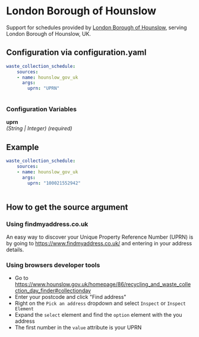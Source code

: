 # London Borough of Hounslow

Support for schedules provided by [London Borough of Hounslow](https://hounslow.gov.uk), serving London Borough of Hounslow, UK.

## Configuration via configuration.yaml

```yaml
waste_collection_schedule:
    sources:
    - name: hounslow_gov_uk
      args:
        uprn: "UPRN"
        
```

### Configuration Variables

**uprn**  
*(String | Integer) (required)*


## Example

```yaml
waste_collection_schedule:
    sources:
    - name: hounslow_gov_uk
      args:
        uprn: "100021552942"
        
```

## How to get the source argument

### Using findmyaddress.co.uk

An easy way to discover your Unique Property Reference Number (UPRN) is by going to <https://www.findmyaddress.co.uk/> and entering in your address details.

### Using browsers developer tools

- Go to <https://www.hounslow.gov.uk/homepage/86/recycling_and_waste_collection_day_finder#collectionday>
- Enter your postcode and click "Find address"
- Right on the `Pick an address` dropdown and select `Inspect` or `Inspect Element`
- Expand the `select` element and find the `option` element with the you address
- The first number in the `value` attribute is your UPRN
